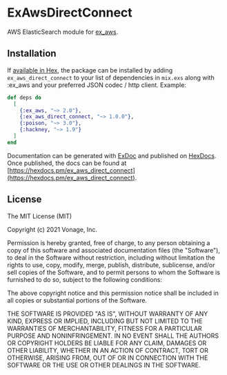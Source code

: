 # ExAwsDirectConnect

AWS ElasticSearch module for [ex_aws](https://github.com/ex-aws/ex_aws).

## Installation

If [available in Hex](https://hex.pm/packages/ex_aws_direct_connect), the package can be installed
by adding `ex_aws_direct_connect` to your list of dependencies in `mix.exs` along with :ex_aws and your preferred JSON codec / http client. Example:

```elixir
def deps do
  [
    {:ex_aws, "~> 2.0"},
    {:ex_aws_direct_connect, "~> 1.0.0"},
    {:poison, "~> 3.0"},
    {:hackney, "~> 1.9"}
  ]
end
```

Documentation can be generated with [ExDoc](https://github.com/elixir-lang/ex_doc)
and published on [HexDocs](https://hexdocs.pm). Once published, the docs can
be found at [https://hexdocs.pm/ex_aws_direct_connect](https://hexdocs.pm/ex_aws_direct_connect).

## License

The MIT License (MIT)

Copyright (c) 2021 Vonage, Inc.

Permission is hereby granted, free of charge, to any person obtaining a copy of this software and associated documentation files (the "Software"), to deal in the Software without restriction, including without limitation the rights to use, copy, modify, merge, publish, distribute, sublicense, and/or sell copies of the Software, and to permit persons to whom the Software is furnished to do so, subject to the following conditions:

The above copyright notice and this permission notice shall be included in all copies or substantial portions of the Software.

THE SOFTWARE IS PROVIDED "AS IS", WITHOUT WARRANTY OF ANY KIND, EXPRESS OR IMPLIED, INCLUDING BUT NOT LIMITED TO THE WARRANTIES OF MERCHANTABILITY, FITNESS FOR A PARTICULAR PURPOSE AND NONINFRINGEMENT. IN NO EVENT SHALL THE AUTHORS OR COPYRIGHT HOLDERS BE LIABLE FOR ANY CLAIM, DAMAGES OR OTHER LIABILITY, WHETHER IN AN ACTION OF CONTRACT, TORT OR OTHERWISE, ARISING FROM, OUT OF OR IN CONNECTION WITH THE SOFTWARE OR THE USE OR OTHER DEALINGS IN THE SOFTWARE.
